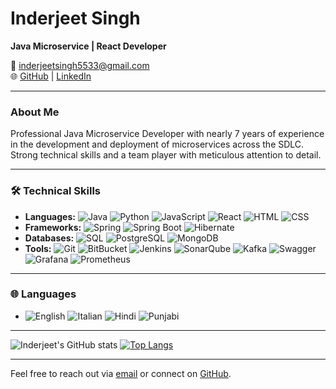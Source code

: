 # Inderjeet Singh

**Java Microservice | React Developer**

📧 [inderjeetsingh5533@gmail.com](mailto:inderjeetsingh5533@gmail.com)  
🌐 [GitHub](https://github.com/inderjeet5533) | [LinkedIn](https://www.linkedin.com/in/inderjeetsingh5533)

---

### About Me
Professional Java Microservice Developer with nearly 7 years of experience in the development and deployment of microservices across the SDLC. Strong technical skills and a team player with meticulous attention to detail.

---

### 🛠 Technical Skills
- **Languages:** ![Java](https://img.shields.io/badge/-Java-007396?style=flat&logo=java) ![Python](https://img.shields.io/badge/-Python-3776AB?style=flat&logo=python) ![JavaScript](https://img.shields.io/badge/-JavaScript-F7DF1E?style=flat&logo=javascript) ![React](https://img.shields.io/badge/-React-61DAFB?style=flat&logo=react) ![HTML](https://img.shields.io/badge/-HTML5-E34F26?style=flat&logo=html5) ![CSS](https://img.shields.io/badge/-CSS3-1572B6?style=flat&logo=css3)
- **Frameworks:** ![Spring](https://img.shields.io/badge/-Spring-6DB33F?style=flat&logo=spring) ![Spring Boot](https://img.shields.io/badge/-Spring%20Boot-6DB33F?style=flat&logo=spring-boot) ![Hibernate](https://img.shields.io/badge/-Hibernate-59666C?style=flat&logo=hibernate)
- **Databases:** ![SQL](https://img.shields.io/badge/-SQL-4479A1?style=flat&logo=postgresql) ![PostgreSQL](https://img.shields.io/badge/-PostgreSQL-336791?style=flat&logo=postgresql) ![MongoDB](https://img.shields.io/badge/-MongoDB-47A248?style=flat&logo=mongodb)
- **Tools:** ![Git](https://img.shields.io/badge/-Git-F05032?style=flat&logo=git) ![BitBucket](https://img.shields.io/badge/-Bitbucket-0052CC?style=flat&logo=bitbucket) ![Jenkins](https://img.shields.io/badge/-Jenkins-D24939?style=flat&logo=jenkins) ![SonarQube](https://img.shields.io/badge/-SonarQube-4E9BCD?style=flat&logo=sonarqube) ![Kafka](https://img.shields.io/badge/-Apache%20Kafka-231F20?style=flat&logo=apache-kafka) ![Swagger](https://img.shields.io/badge/-Swagger-85EA2D?style=flat&logo=swagger) ![Grafana](https://img.shields.io/badge/-Grafana-F46800?style=flat&logo=grafana) ![Prometheus](https://img.shields.io/badge/-Prometheus-E6522C?style=flat&logo=prometheus)

---

### 🌐 Languages
- ![English](https://img.shields.io/badge/-English-000?style=flat&logo=language) ![Italian](https://img.shields.io/badge/-Italian-000?style=flat&logo=language) ![Hindi](https://img.shields.io/badge/-Hindi-000?style=flat&logo=language) ![Punjabi](https://img.shields.io/badge/-Punjabi-000?style=flat&logo=language)

---

![Inderjeet's GitHub stats](https://github-readme-stats.vercel.app/api?username=inderjeet5533&show_icons=true&theme=transparent) [![Top Langs](https://github-readme-stats.vercel.app/api/top-langs/?username=inderjeet5533&layout=donut)](https://github.com/inderjeet5533/github-readme-stats)

---

Feel free to reach out via [email](mailto:inderjeetsingh5533@gmail.com) or connect on [GitHub](https://github.com/inderjeet5533).

